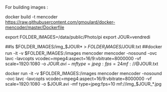 For building images : 

docker build -t mencoder https://raw.githubusercontent.com/gmoulard/docker-mencoder/master/Dockerfile

export FOLDER_IMAGES=/data/public/Photo/pi
export JOUR=vendredi

##ls $FOLDER_IMAGES/img_$JOUR* > $FOLDER_IMAGES/$JOUR.txt
##docker run -it -v $FOLDER_IMAGES:/images mencoder mencoder -nosound -ovc lavc -lavcopts vcodec=mpeg4:aspect=16/9:vbitrate=8000000 -vf scale=1920:1080 -o $JOUR.avi -mf type=jpeg:fps=24 mf://@$JOUR.txt

docker run -it -v $FOLDER_IMAGES:/images mencoder mencoder -nosound -ovc lavc -lavcopts vcodec=mpeg4:aspect=16/9:vbitrate=8000000 -vf scale=1920:1080 -o $JOUR.avi -mf type=jpeg:fps=10 mf://img_$JOUR_*.jpg


